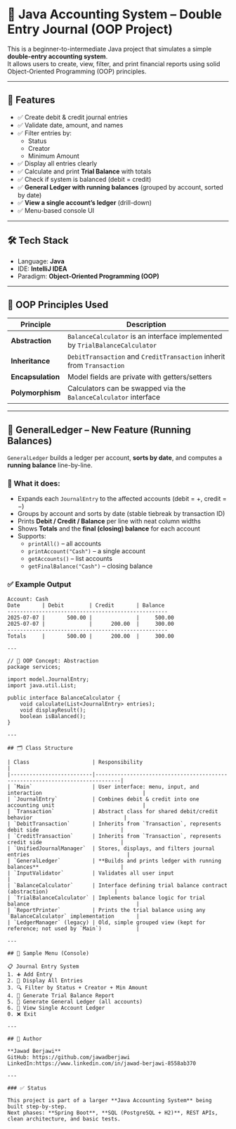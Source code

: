 # 🧾 Java Accounting System – Double Entry Journal (OOP Project)

This is a beginner-to-intermediate Java project that simulates a simple **double-entry accounting system**.  
It allows users to create, view, filter, and print financial reports using solid Object-Oriented Programming (OOP) principles.

---

## 📌 Features

- ✅ Create debit & credit journal entries
- ✅ Validate date, amount, and names
- ✅ Filter entries by:
  - Status
  - Creator
  - Minimum Amount
- ✅ Display all entries clearly
- ✅ Calculate and print **Trial Balance** with totals
- ✅ Check if system is balanced (debit = credit)
- ✅ **General Ledger with running balances** (grouped by account, sorted by date)
- ✅ **View a single account’s ledger** (drill-down)
- ✅ Menu-based console UI

---

## 🛠️ Tech Stack

- Language: **Java**
- IDE: **IntelliJ IDEA**
- Paradigm: **Object-Oriented Programming (OOP)**

---

## 🧠 OOP Principles Used

| Principle        | Description                                                                 |
|------------------|-----------------------------------------------------------------------------|
| **Abstraction**  | `BalanceCalculator` is an interface implemented by `TrialBalanceCalculator` |
| **Inheritance**  | `DebitTransaction` and `CreditTransaction` inherit from `Transaction`       |
| **Encapsulation**| Model fields are private with getters/setters                                |
| **Polymorphism** | Calculators can be swapped via the `BalanceCalculator` interface            |

---

## 📘 GeneralLedger – New Feature (Running Balances)

`GeneralLedger` builds a ledger per account, **sorts by date**, and computes a **running balance** line-by-line.

### 🔹 What it does:
- Expands each `JournalEntry` to the affected accounts (debit = +, credit = −)
- Groups by account and sorts by date (stable tiebreak by transaction ID)
- Prints **Debit / Credit / Balance** per line with neat column widths
- Shows **Totals** and the **final (closing) balance** for each account
- Supports:
  - `printAll()` – all accounts
  - `printAccount("Cash")` – a single account
  - `getAccounts()` – list accounts
  - `getFinalBalance("Cash")` – closing balance

### ✅ Example Output

```text
Account: Cash
Date       | Debit        | Credit       | Balance
---------------------------------------------------
2025-07-07 |       500.00 |              |     500.00
2025-07-07 |              |      200.00  |     300.00
---------------------------------------------------
Totals     |       500.00 |      200.00  |     300.00

---

// 📄 OOP Concept: Abstraction
package services;

import model.JournalEntry;
import java.util.List;

public interface BalanceCalculator {
    void calculate(List<JournalEntry> entries);
    void displayResult();
    boolean isBalanced();
}

---

## 🗂️ Class Structure

| Class                    | Responsibility                                                              |
|--------------------------|------------------------------------------------------------------------------|
| `Main`                   | User interface: menu, input, and interaction                                |
| `JournalEntry`           | Combines debit & credit into one accounting unit                            |
| `Transaction`            | Abstract class for shared debit/credit behavior                             |
| `DebitTransaction`       | Inherits from `Transaction`, represents debit side                          |
| `CreditTransaction`      | Inherits from `Transaction`, represents credit side                         |
| `UnifiedJournalManager`  | Stores, displays, and filters journal entries                               |
| `GeneralLedger`          | **Builds and prints ledger with running balances**                          |
| `InputValidator`         | Validates all user input                                                    |
| `BalanceCalculator`      | Interface defining trial balance contract (abstraction)                     |
| `TrialBalanceCalculator` | Implements balance logic for trial balance                                  |
| `ReportPrinter`          | Prints the trial balance using any `BalanceCalculator` implementation       |
| `LedgerManager` (legacy) | Old, simple grouped view (kept for reference; not used by `Main`)           |

---

## 🧪 Sample Menu (Console)

📋 Journal Entry System
1. ➕ Add Entry
2. 📘 Display All Entries
3. 🔍 Filter by Status + Creator + Min Amount
4. 🧾 Generate Trial Balance Report
5. 📒 Generate General Ledger (all accounts)
6. 📄 View Single Account Ledger
0. ❌ Exit

---

## 📎 Author

**Jawad Berjawi**  
GitHub: https://github.com/jawadberjawi 
LinkedIn:https://www.linkedin.com/in/jawad-berjawi-8558ab370

---

### ✅ Status

This project is part of a larger **Java Accounting System** being built step-by-step.  
Next phases: **Spring Boot**, **SQL (PostgreSQL + H2)**, REST APIs, clean architecture, and basic tests.
